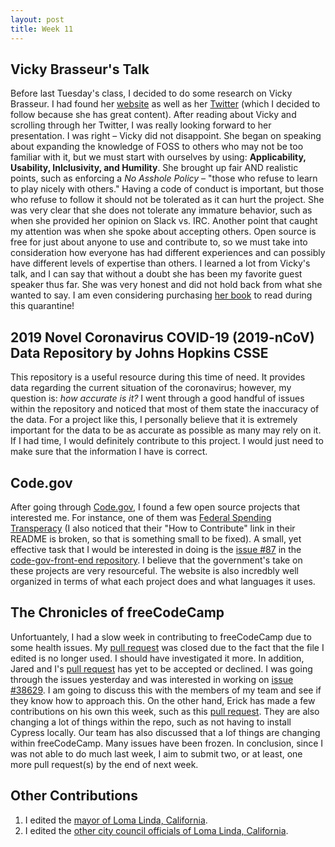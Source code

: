 ```yaml
---
layout: post
title: Week 11
---
```


## Vicky Brasseur's Talk

Before last Tuesday's class, I decided to do some research on Vicky Brasseur. I had found her [website](https://www.vmbrasseur.com/about/) as well as her [Twitter](https://twitter.com/vmbrasseur?ref_src=twsrc%5Egoogle%7Ctwcamp%5Eserp%7Ctwgr%5Eauthor) (which I decided to follow because she has great content). After reading about Vicky and scrolling through her Twitter, I was really looking forward to her presentation. I was right – Vicky did not disappoint. She began on speaking about expanding the knowledge of FOSS to others who may not be too familiar with it, but we must start with ourselves by using: **Applicability, Usability, Inlclusivity, and Humility**. She brought up fair AND realistic points, such as enforcing a *No Asshole Policy* – "those who refuse to learn to play nicely with others." Having a code of conduct is important, but those who refuse to follow it should not be tolerated as it can hurt the project. She was very clear that she does not tolerate any immature behavior, such as when she provided her opinion on Slack vs. IRC. Another point that caught my attention was when she spoke about accepting others. Open source is free for just about anyone to use and contribute to, so we must take into consideration how everyone has had different experiences and can possibly have different levels of expertise than others. I learned a lot from Vicky's talk, and I can say that without a doubt she has been my favorite guest speaker thus far. She was very honest and did not hold back from what she wanted to say. I am even considering purchasing [her book](https://www.amazon.com/VM-%2528Vicky%2529-Brasseur/e/B07FKWNYZQ%3Fref=dbs_a_mng_rwt_scns_share) to read during this quarantine!

## 2019 Novel Coronavirus COVID-19 (2019-nCoV) Data Repository by Johns Hopkins CSSE

This repository is a useful resource during this time of need. It provides data regarding the current situation of the coronavirus; however, my question is: *how accurate is it?* I went through a good handful of issues within the repository and noticed that most of them state the inaccuracy of the data. For a project like this, I personally believe that it is extremely important for the data to be as accurate as possible as many may rely on it. If I had time, I would definitely contribute to this project. I would just need to make sure that the information I have is correct.

## Code.gov

After going through [Code.gov](https://code.gov), I found a few open source projects that interested me. For instance, one of them was [Federal Spending Transperacy](https://github.com/fedspendingtransparency/fedspendingtransparency.github.io) (I also noticed that their "How to Contribute" link in their README is broken, so that is something small to be fixed). A small, yet effective task that I would be interested in doing is the [issue #87](https://github.com/GSA/code-gov-front-end/issues/87) in the [code-gov-front-end repository](https://github.com/GSA/code-gov-front-end). I believe that the government's take on these projects are very resourceful. The website is also incredbly well organized in terms of what each project does and what languages it uses.

## The Chronicles of freeCodeCamp

Unfortuantely, I had a slow week in contributing to freeCodeCamp due to some health issues. My [pull request](https://github.com/freeCodeCamp/freeCodeCamp/pull/38578) was closed due to the fact that the file I edited is no longer used. I should have investigated it more. In addition, Jared and I's [pull request](https://github.com/freeCodeCamp/freeCodeCamp/pull/38576) has yet to be accepted or declined. I was going through the issues yesterday and was interested in working on [issue #38629](https://github.com/freeCodeCamp/freeCodeCamp/issues/38629). I am going to discuss this with the members of my team and see if they know how to approach this. On the other hand, Erick has made a few contributions on his own this week, such as this [pull request](https://github.com/freeCodeCamp/freeCodeCamp/pull/38643). They are also changing a lot of things within the repo, such as not having to install Cypress locally. Our team has also discussed that a lof things are changing within freeCodeCamp. Many issues have been frozen. In conclusion, since I was not able to do much last week, I aim to submit two, or at least, one more pull request(s) by the end of next week.

## Other Contributions

1. I edited the [mayor of Loma Linda, California](https://en.wikipedia.org/w/index.php?title=Loma_Linda,_California&diff=prev&oldid=953396266).
2. I edited the [other city council officials of Loma Linda, California](https://en.wikipedia.org/w/index.php?title=Loma_Linda,_California&diff=prev&oldid=953396713).
